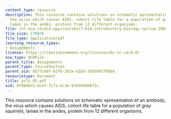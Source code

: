 ```yaml
---
content_type: resource
description: This resource contains solutions on schematic epresentation of an antibody,
  the virus which causes AIDS, cohort life table for a population of gray squirrels,
  lamas in the andes, protein from 12 different organisms.
file: /ol-ocw-studio-app/courses/7-014-introductory-biology-spring-2005/0f88dbe5bcb77c7abc3e8764048b672c_ps7s_05.pdf
file_size: 178978
file_type: application/pdf
learning_resource_types:
- Assignments
license: https://creativecommons.org/licenses/by-nc-sa/4.0/
ocw_type: OCWFile
parent_title: Assignments
parent_type: CourseSection
parent_uid: 0577c68f-b3f6-262e-b1bd-1b9599779b64
resourcetype: Document
title: ps7s_05.pdf
uid: 0f88dbe5-bcb7-7c7a-bc3e-8764048b672c
---
```

This resource contains solutions on schematic epresentation of an antibody, the virus which causes AIDS, cohort life table for a population of gray squirrels, lamas in the andes, protein from 12 different organisms.